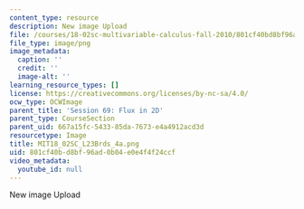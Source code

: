 ```yaml
---
content_type: resource
description: New image Upload
file: /courses/18-02sc-multivariable-calculus-fall-2010/801cf40bd8bf96ad0b04e0e4f4f24ccf_MIT18_02SC_L23Brds_4a.png
file_type: image/png
image_metadata:
  caption: ''
  credit: ''
  image-alt: ''
learning_resource_types: []
license: https://creativecommons.org/licenses/by-nc-sa/4.0/
ocw_type: OCWImage
parent_title: 'Session 69: Flux in 2D'
parent_type: CourseSection
parent_uid: 667a15fc-5433-85da-7673-e4a4912acd3d
resourcetype: Image
title: MIT18_02SC_L23Brds_4a.png
uid: 801cf40b-d8bf-96ad-0b04-e0e4f4f24ccf
video_metadata:
  youtube_id: null
---
```

New image Upload